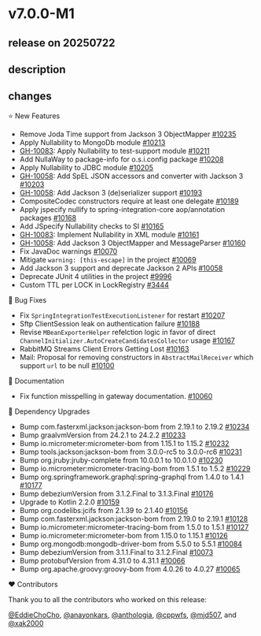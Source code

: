 # v7.0.0-M1

## release on 20250722
## description
## changes
⭐ New Features

* Remove Joda Time support from Jackson 3 ObjectMapper <a href="https://github.com/spring-projects/spring-integration/issues/10235" data-hovercard-type="issue" data-hovercard-url="/spring-projects/spring-integration/issues/10235/hovercard">#10235</a>
* Apply Nullability to MongoDb module <a href="https://github.com/spring-projects/spring-integration/pull/10213" data-hovercard-type="pull_request" data-hovercard-url="/spring-projects/spring-integration/pull/10213/hovercard">#10213</a>
* <a class="issue-link js-issue-link" data-error-text="Failed to load title" data-id="3125686962" data-permission-text="Title is private" data-url="https://github.com/spring-projects/spring-integration/issues/10083" data-hovercard-type="issue" data-hovercard-url="/spring-projects/spring-integration/issues/10083/hovercard" href="https://github.com/spring-projects/spring-integration/issues/10083">GH-10083</a>: Apply Nullability to test-support module <a href="https://github.com/spring-projects/spring-integration/pull/10211" data-hovercard-type="pull_request" data-hovercard-url="/spring-projects/spring-integration/pull/10211/hovercard">#10211</a>
* Add NullaWay to package-info for o.s.i.config package <a href="https://github.com/spring-projects/spring-integration/pull/10208" data-hovercard-type="pull_request" data-hovercard-url="/spring-projects/spring-integration/pull/10208/hovercard">#10208</a>
* Apply Nullability to JDBC module <a href="https://github.com/spring-projects/spring-integration/pull/10205" data-hovercard-type="pull_request" data-hovercard-url="/spring-projects/spring-integration/pull/10205/hovercard">#10205</a>
* <a class="issue-link js-issue-link" data-error-text="Failed to load title" data-id="3098039799" data-permission-text="Title is private" data-url="https://github.com/spring-projects/spring-integration/issues/10058" data-hovercard-type="issue" data-hovercard-url="/spring-projects/spring-integration/issues/10058/hovercard" href="https://github.com/spring-projects/spring-integration/issues/10058">GH-10058</a>: Add SpEL JSON accessors and converter with Jackson 3 <a href="https://github.com/spring-projects/spring-integration/pull/10203" data-hovercard-type="pull_request" data-hovercard-url="/spring-projects/spring-integration/pull/10203/hovercard">#10203</a>
* <a class="issue-link js-issue-link" data-error-text="Failed to load title" data-id="3098039799" data-permission-text="Title is private" data-url="https://github.com/spring-projects/spring-integration/issues/10058" data-hovercard-type="issue" data-hovercard-url="/spring-projects/spring-integration/issues/10058/hovercard" href="https://github.com/spring-projects/spring-integration/issues/10058">GH-10058</a>: Add Jackson 3 (de)serializer support <a href="https://github.com/spring-projects/spring-integration/pull/10193" data-hovercard-type="pull_request" data-hovercard-url="/spring-projects/spring-integration/pull/10193/hovercard">#10193</a>
* CompositeCodec constructors require at least one delegate <a href="https://github.com/spring-projects/spring-integration/pull/10189" data-hovercard-type="pull_request" data-hovercard-url="/spring-projects/spring-integration/pull/10189/hovercard">#10189</a>
* Apply jspecify nullify to spring-integration-core aop/annotation packages <a href="https://github.com/spring-projects/spring-integration/pull/10168" data-hovercard-type="pull_request" data-hovercard-url="/spring-projects/spring-integration/pull/10168/hovercard">#10168</a>
* Add JSpecify Nullability checks to SI <a href="https://github.com/spring-projects/spring-integration/pull/10165" data-hovercard-type="pull_request" data-hovercard-url="/spring-projects/spring-integration/pull/10165/hovercard">#10165</a>
* <a class="issue-link js-issue-link" data-error-text="Failed to load title" data-id="3125686962" data-permission-text="Title is private" data-url="https://github.com/spring-projects/spring-integration/issues/10083" data-hovercard-type="issue" data-hovercard-url="/spring-projects/spring-integration/issues/10083/hovercard" href="https://github.com/spring-projects/spring-integration/issues/10083">GH-10083</a>: Implement Nullability in XML module <a href="https://github.com/spring-projects/spring-integration/pull/10161" data-hovercard-type="pull_request" data-hovercard-url="/spring-projects/spring-integration/pull/10161/hovercard">#10161</a>
* <a class="issue-link js-issue-link" data-error-text="Failed to load title" data-id="3098039799" data-permission-text="Title is private" data-url="https://github.com/spring-projects/spring-integration/issues/10058" data-hovercard-type="issue" data-hovercard-url="/spring-projects/spring-integration/issues/10058/hovercard" href="https://github.com/spring-projects/spring-integration/issues/10058">GH-10058</a>: Add Jackson 3 ObjectMapper and MessageParser <a href="https://github.com/spring-projects/spring-integration/pull/10160" data-hovercard-type="pull_request" data-hovercard-url="/spring-projects/spring-integration/pull/10160/hovercard">#10160</a>
* Fix JavaDoc warnings <a href="https://github.com/spring-projects/spring-integration/issues/10070" data-hovercard-type="issue" data-hovercard-url="/spring-projects/spring-integration/issues/10070/hovercard">#10070</a>
* Mitigate <code>warning: [this-escape]</code> in the project <a href="https://github.com/spring-projects/spring-integration/issues/10069" data-hovercard-type="issue" data-hovercard-url="/spring-projects/spring-integration/issues/10069/hovercard">#10069</a>
* Add Jackson 3 support and deprecate Jackson 2 APIs <a href="https://github.com/spring-projects/spring-integration/issues/10058" data-hovercard-type="issue" data-hovercard-url="/spring-projects/spring-integration/issues/10058/hovercard">#10058</a>
* Deprecate JUnit 4 utilities in the project <a href="https://github.com/spring-projects/spring-integration/issues/9996" data-hovercard-type="issue" data-hovercard-url="/spring-projects/spring-integration/issues/9996/hovercard">#9996</a>
* Custom TTL per LOCK in LockRegistry <a href="https://github.com/spring-projects/spring-integration/issues/3444" data-hovercard-type="issue" data-hovercard-url="/spring-projects/spring-integration/issues/3444/hovercard">#3444</a>

🐞 Bug Fixes

* Fix <code>SpringIntegrationTestExecutionListener</code> for restart <a href="https://github.com/spring-projects/spring-integration/pull/10207" data-hovercard-type="pull_request" data-hovercard-url="/spring-projects/spring-integration/pull/10207/hovercard">#10207</a>
* Sftp ClientSession leak on authentication failure <a href="https://github.com/spring-projects/spring-integration/issues/10188" data-hovercard-type="issue" data-hovercard-url="/spring-projects/spring-integration/issues/10188/hovercard">#10188</a>
* Revise <code>MBeanExporterHelper</code> refelction logic in favor of direct <code>ChannelInitializer.AutoCreateCandidatesCollector</code> usage <a href="https://github.com/spring-projects/spring-integration/issues/10167" data-hovercard-type="issue" data-hovercard-url="/spring-projects/spring-integration/issues/10167/hovercard">#10167</a>
* RabbitMQ Streams Client Errors Getting Lost <a href="https://github.com/spring-projects/spring-integration/issues/10163" data-hovercard-type="issue" data-hovercard-url="/spring-projects/spring-integration/issues/10163/hovercard">#10163</a>
* Mail: Proposal for removing constructors in <code>AbstractMailReceiver</code> which support <code>url</code> to be null <a href="https://github.com/spring-projects/spring-integration/issues/10100" data-hovercard-type="issue" data-hovercard-url="/spring-projects/spring-integration/issues/10100/hovercard">#10100</a>

📔 Documentation

* Fix function misspelling in gateway documentation. <a href="https://github.com/spring-projects/spring-integration/pull/10060" data-hovercard-type="pull_request" data-hovercard-url="/spring-projects/spring-integration/pull/10060/hovercard">#10060</a>

🔨 Dependency Upgrades

* Bump com.fasterxml.jackson:jackson-bom from 2.19.1 to 2.19.2 <a href="https://github.com/spring-projects/spring-integration/pull/10234" data-hovercard-type="pull_request" data-hovercard-url="/spring-projects/spring-integration/pull/10234/hovercard">#10234</a>
* Bump graalvmVersion from 24.2.1 to 24.2.2 <a href="https://github.com/spring-projects/spring-integration/pull/10233" data-hovercard-type="pull_request" data-hovercard-url="/spring-projects/spring-integration/pull/10233/hovercard">#10233</a>
* Bump io.micrometer:micrometer-bom from 1.15.1 to 1.15.2 <a href="https://github.com/spring-projects/spring-integration/pull/10232" data-hovercard-type="pull_request" data-hovercard-url="/spring-projects/spring-integration/pull/10232/hovercard">#10232</a>
* Bump tools.jackson:jackson-bom from 3.0.0-rc5 to 3.0.0-rc6 <a href="https://github.com/spring-projects/spring-integration/pull/10231" data-hovercard-type="pull_request" data-hovercard-url="/spring-projects/spring-integration/pull/10231/hovercard">#10231</a>
* Bump org.jruby:jruby-complete from 10.0.0.1 to 10.0.1.0 <a href="https://github.com/spring-projects/spring-integration/pull/10230" data-hovercard-type="pull_request" data-hovercard-url="/spring-projects/spring-integration/pull/10230/hovercard">#10230</a>
* Bump io.micrometer:micrometer-tracing-bom from 1.5.1 to 1.5.2 <a href="https://github.com/spring-projects/spring-integration/pull/10229" data-hovercard-type="pull_request" data-hovercard-url="/spring-projects/spring-integration/pull/10229/hovercard">#10229</a>
* Bump org.springframework.graphql:spring-graphql from 1.4.0 to 1.4.1 <a href="https://github.com/spring-projects/spring-integration/pull/10177" data-hovercard-type="pull_request" data-hovercard-url="/spring-projects/spring-integration/pull/10177/hovercard">#10177</a>
* Bump debeziumVersion from 3.1.2.Final to 3.1.3.Final <a href="https://github.com/spring-projects/spring-integration/pull/10176" data-hovercard-type="pull_request" data-hovercard-url="/spring-projects/spring-integration/pull/10176/hovercard">#10176</a>
* Upgrade to Kotlin 2.2.0 <a href="https://github.com/spring-projects/spring-integration/issues/10159" data-hovercard-type="issue" data-hovercard-url="/spring-projects/spring-integration/issues/10159/hovercard">#10159</a>
* Bump org.codelibs:jcifs from 2.1.39 to 2.1.40 <a href="https://github.com/spring-projects/spring-integration/pull/10156" data-hovercard-type="pull_request" data-hovercard-url="/spring-projects/spring-integration/pull/10156/hovercard">#10156</a>
* Bump com.fasterxml.jackson:jackson-bom from 2.19.0 to 2.19.1 <a href="https://github.com/spring-projects/spring-integration/pull/10128" data-hovercard-type="pull_request" data-hovercard-url="/spring-projects/spring-integration/pull/10128/hovercard">#10128</a>
* Bump io.micrometer:micrometer-tracing-bom from 1.5.0 to 1.5.1 <a href="https://github.com/spring-projects/spring-integration/pull/10127" data-hovercard-type="pull_request" data-hovercard-url="/spring-projects/spring-integration/pull/10127/hovercard">#10127</a>
* Bump io.micrometer:micrometer-bom from 1.15.0 to 1.15.1 <a href="https://github.com/spring-projects/spring-integration/pull/10126" data-hovercard-type="pull_request" data-hovercard-url="/spring-projects/spring-integration/pull/10126/hovercard">#10126</a>
* Bump org.mongodb:mongodb-driver-bom from 5.5.0 to 5.5.1 <a href="https://github.com/spring-projects/spring-integration/pull/10084" data-hovercard-type="pull_request" data-hovercard-url="/spring-projects/spring-integration/pull/10084/hovercard">#10084</a>
* Bump debeziumVersion from 3.1.1.Final to 3.1.2.Final <a href="https://github.com/spring-projects/spring-integration/pull/10073" data-hovercard-type="pull_request" data-hovercard-url="/spring-projects/spring-integration/pull/10073/hovercard">#10073</a>
* Bump protobufVersion from 4.31.0 to 4.31.1 <a href="https://github.com/spring-projects/spring-integration/pull/10066" data-hovercard-type="pull_request" data-hovercard-url="/spring-projects/spring-integration/pull/10066/hovercard">#10066</a>
* Bump org.apache.groovy:groovy-bom from 4.0.26 to 4.0.27 <a href="https://github.com/spring-projects/spring-integration/pull/10065" data-hovercard-type="pull_request" data-hovercard-url="/spring-projects/spring-integration/pull/10065/hovercard">#10065</a>

❤️ Contributors

Thank you to all the contributors who worked on this release:

<a class="user-mention notranslate" data-hovercard-type="user" data-hovercard-url="/users/EddieChoCho/hovercard" data-octo-click="hovercard-link-click" data-octo-dimensions="link_type:self" href="https://github.com/EddieChoCho">@EddieChoCho</a>, <a class="user-mention notranslate" data-hovercard-type="user" data-hovercard-url="/users/anayonkars/hovercard" data-octo-click="hovercard-link-click" data-octo-dimensions="link_type:self" href="https://github.com/anayonkars">@anayonkars</a>, <a class="user-mention notranslate" data-hovercard-type="user" data-hovercard-url="/users/anthologia/hovercard" data-octo-click="hovercard-link-click" data-octo-dimensions="link_type:self" href="https://github.com/anthologia">@anthologia</a>, <a class="user-mention notranslate" data-hovercard-type="user" data-hovercard-url="/users/cppwfs/hovercard" data-octo-click="hovercard-link-click" data-octo-dimensions="link_type:self" href="https://github.com/cppwfs">@cppwfs</a>, <a class="user-mention notranslate" data-hovercard-type="user" data-hovercard-url="/users/mjd507/hovercard" data-octo-click="hovercard-link-click" data-octo-dimensions="link_type:self" href="https://github.com/mjd507">@mjd507</a>, and <a class="user-mention notranslate" data-hovercard-type="user" data-hovercard-url="/users/xak2000/hovercard" data-octo-click="hovercard-link-click" data-octo-dimensions="link_type:self" href="https://github.com/xak2000">@xak2000</a>

